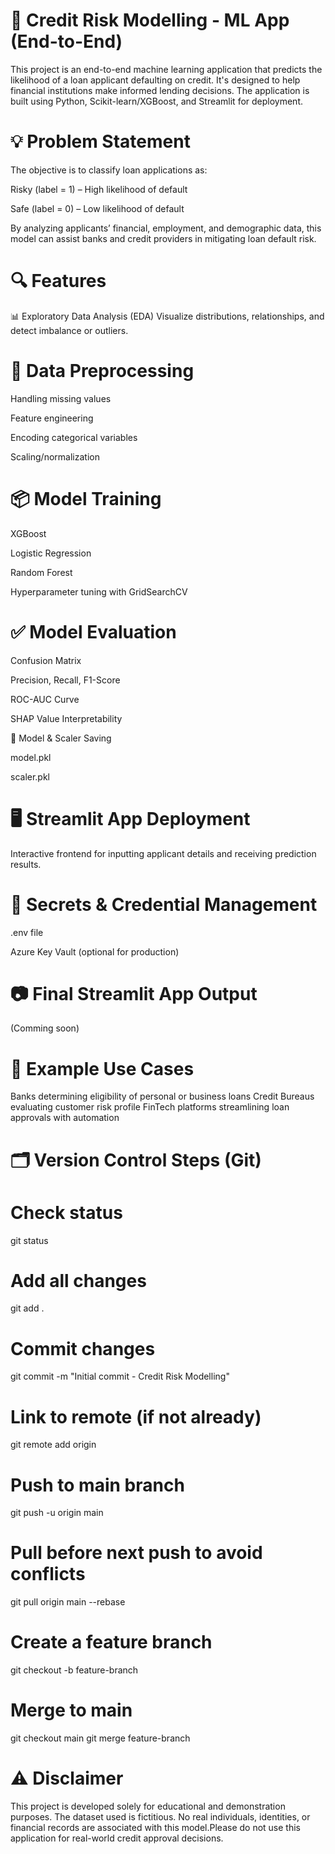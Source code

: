 # 🏦 Credit Risk Modelling - ML App (End-to-End)
This project is an end-to-end machine learning application that predicts the likelihood of a loan applicant defaulting on credit. It's designed to help financial institutions make informed lending decisions. The application is built using Python, Scikit-learn/XGBoost, and Streamlit for deployment.

# 💡 Problem Statement
The objective is to classify loan applications as:

Risky (label = 1) – High likelihood of default

Safe (label = 0) – Low likelihood of default

By analyzing applicants’ financial, employment, and demographic data, this model can assist banks and credit providers in mitigating loan default risk.

# 🔍 Features
📊 Exploratory Data Analysis (EDA)
Visualize distributions, relationships, and detect imbalance or outliers.

# 🧹 Data Preprocessing

Handling missing values

Feature engineering

Encoding categorical variables

Scaling/normalization

# 📦 Model Training

XGBoost

Logistic Regression

Random Forest

Hyperparameter tuning with GridSearchCV

# ✅ Model Evaluation

Confusion Matrix

Precision, Recall, F1-Score

ROC-AUC Curve

SHAP Value Interpretability

💾 Model & Scaler Saving

model.pkl

scaler.pkl

# 🖥️ Streamlit App Deployment
Interactive frontend for inputting applicant details and receiving prediction results.

# 🔐 Secrets & Credential Management

.env file

Azure Key Vault (optional for production)

# 📷 Final Streamlit App Output 
(Comming soon)

# 🧪 Example Use Cases
Banks determining eligibility of personal or business loans
Credit Bureaus evaluating customer risk profile
FinTech platforms streamlining loan approvals with automation 

# 🗂️ Version Control Steps (Git)
# Check status
git status

# Add all changes
git add .

# Commit changes
git commit -m "Initial commit - Credit Risk Modelling"

# Link to remote (if not already)
git remote add origin <your-repo-url>

# Push to main branch
git push -u origin main

# Pull before next push to avoid conflicts
git pull origin main --rebase

# Create a feature branch
git checkout -b feature-branch

# Merge to main
git checkout main
git merge feature-branch

# ⚠️ Disclaimer
This project is developed solely for educational and demonstration purposes.
The dataset used is fictitious. No real individuals, identities, or financial records are associated with this model.Please do not use this application for real-world credit approval decisions.







